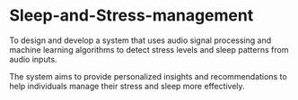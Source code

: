 # Sleep-and-Stress-management
To design and develop a system that uses audio signal processing and machine learning algorithms to detect stress levels and sleep patterns from audio inputs.

The system aims to provide personalized insights and recommendations to help individuals manage their stress and sleep more effectively.

